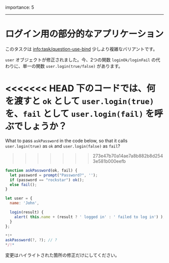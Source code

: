 importance: 5

---

# ログイン用の部分的なアプリケーション

このタスクは <info:task/question-use-bind> 少しより複雑なバリアントです。  

`user` オブジェクトが修正されました。今、2つの関数 `loginOk/loginFail` の代わりに、単一の関数 `user.login(true/false)` があります。

<<<<<<< HEAD
下のコードでは、何を渡すと `ok` として `user.login(true)` を、`fail` として `user.login(fail)` を呼ぶでしょうか？
=======
What to pass `askPassword` in the code below, so that it calls `user.login(true)` as `ok` and `user.login(false)` as `fail`?
>>>>>>> 273e47b70a14ae7a8b882b8d2543e581b000eefb

```js
function askPassword(ok, fail) {
  let password = prompt("Password?", '');
  if (password == "rockstar") ok();
  else fail();
}

let user = {
  name: 'John',

  login(result) {
    alert( this.name + (result ? ' logged in' : ' failed to log in') );
  }
};

*!*
askPassword(?, ?); // ?
*/!*
```

変更はハイライトされた箇所の修正だけにしてください。

